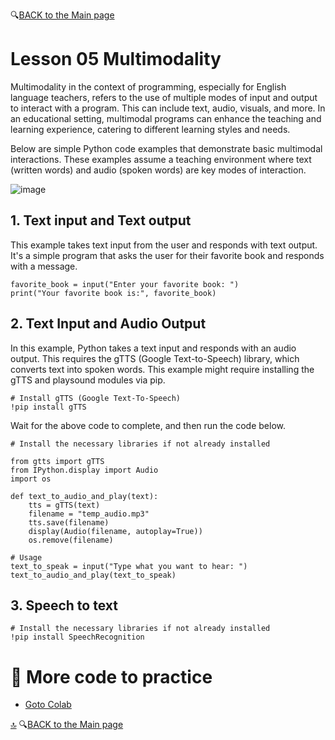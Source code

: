 🔍[BACK to the Main page](https://github.com/MK316/Coding4ET/blob/main/README.md)

# Lesson 05 Multimodality

Multimodality in the context of programming, especially for English language teachers, refers to the use of multiple modes of input and output to interact with a program. This can include text, audio, visuals, and more. In an educational setting, multimodal programs can enhance the teaching and learning experience, catering to different learning styles and needs.

Below are simple Python code examples that demonstrate basic multimodal interactions. These examples assume a teaching environment where text (written words) and audio (spoken words) are key modes of interaction.

![image](https://github.com/user-attachments/assets/1ca656ea-2274-415b-a977-8af8c031dd77)


## 1. Text input and Text output
This example takes text input from the user and responds with text output. It's a simple program that asks the user for their favorite book and responds with a message.

```
favorite_book = input("Enter your favorite book: ")
print("Your favorite book is:", favorite_book)
```



## 2. Text Input and Audio Output
In this example, Python takes a text input and responds with an audio output. This requires the gTTS (Google Text-to-Speech) library, which converts text into spoken words. This example might require installing the gTTS and playsound modules via pip.

```
# Install gTTS (Google Text-To-Speech)
!pip install gTTS
```

Wait for the above code to complete, and then run the code below.

```
# Install the necessary libraries if not already installed

from gtts import gTTS
from IPython.display import Audio
import os

def text_to_audio_and_play(text):
    tts = gTTS(text)
    filename = "temp_audio.mp3"
    tts.save(filename)
    display(Audio(filename, autoplay=True))
    os.remove(filename)

# Usage
text_to_speak = input("Type what you want to hear: ")
text_to_audio_and_play(text_to_speak)

```


## 3. Speech to text

```
# Install the necessary libraries if not already installed
!pip install SpeechRecognition

```

# 🌱 More code to practice

+ [Goto Colab](https://github.com/MK316/Coding4ET/blob/main/Multimodality_practice.ipynb)


[🔝](#Lesson-05-Multimodality)
🔍[BACK to the Main page](https://github.com/MK316/Coding4ET/blob/main/README.md)
